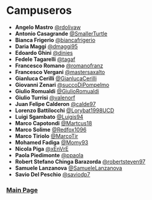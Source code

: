 # Campuseros

- **Angelo Mastro** [@rdolivaw](https://github.com/rdolivaw)
- **Antonio Casagrande** [@SmallerTurtle](https://github.com/SmallerTurtle)
- **Bianca Frigerio** [@biancafrigerio](https://github.com/biancafrigerio)
- **Daria Maggi** [@dmaggi95](https://github.com/dmaggi95)
- **Edoardo Ghini** [@dinies](https://github.com/dinies)
- **Fedele Tagarelli** [@tagaf](https://github.com/tagaf)
- **Francesco Romano** [@romanofranz](https://github.com/romanofranz)
- **Francesco Vergani** [@mastersaxalto](https://github.com/mastersaxalto)
- **Gianluca Cerilli** [@GianlucaCerilli](https://github.com/GianlucaCerilli)
- **Giovanni Zenari** [@succoDiPompelmo](https://github.com/succoDiPompelmo)
- **Giulio Romualdi** [@GiulioRomualdi](https://github.com/GiulioRomualdi)
- **Giulio Turrisi** [@valenorf](https://github.com/valenorf)
- **Juan Felipe Calderon** [@calde97](https://github.com/calde97)
- **Lorenzo Battilocchi** [@Lorybat1998UCD](https://github.com/Lorybat1998UCD)
- **Luigi Sgambato** [@Luigis94](https://github.com/Luigis94)
- **Marco Capotondi** [@Martcus18](https://github.com/Martcus18)
- **Marco Solime** [@Redfox1096](https://github.com/Redfox1096)
- **Marco Tiriolo** [@MarcoTir](https://github.com/MarcoTir)
- **Mohamed Fadiga** [@Momy93](https://github.com/momy93)
- **Nicola Piga** [@xEnVrE](https://github.com/xEnVrE)
- **Paola Piedimonte** [@ppaola](https://github.com/ppaola)
- **Robert Stefano Chinga Barazorda** [@robertsteven97](https://github.com/robertsteven97)
- **Samuele Lanzanova** [@SamueleLanzanova](https://github.com/SamueleLanzanova)
- **Savio Del Peschio** [@saviodp7](https://github.com/saviodp7)

### [Main Page](./README.md)
